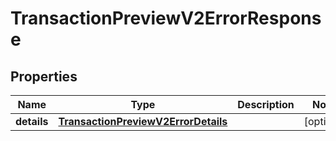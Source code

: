 

# TransactionPreviewV2ErrorResponse


## Properties

| Name | Type | Description | Notes |
|------------ | ------------- | ------------- | -------------|
|**details** | [**TransactionPreviewV2ErrorDetails**](TransactionPreviewV2ErrorDetails.md) |  |  [optional] |



